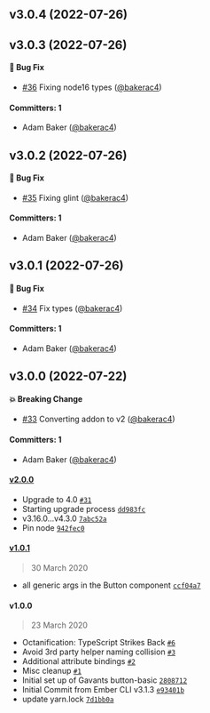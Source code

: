 



## v3.0.4 (2022-07-26)

## v3.0.3 (2022-07-26)

#### :bug: Bug Fix
* [#36](https://github.com/Gavant/gavant-ember-button-basic/pull/36) Fixing node16 types ([@bakerac4](https://github.com/bakerac4))

#### Committers: 1
- Adam Baker ([@bakerac4](https://github.com/bakerac4))

## v3.0.2 (2022-07-26)

#### :bug: Bug Fix
* [#35](https://github.com/Gavant/gavant-ember-button-basic/pull/35) Fixing glint ([@bakerac4](https://github.com/bakerac4))

#### Committers: 1
- Adam Baker ([@bakerac4](https://github.com/bakerac4))

## v3.0.1 (2022-07-26)

#### :bug: Bug Fix
* [#34](https://github.com/Gavant/gavant-ember-button-basic/pull/34) Fix types ([@bakerac4](https://github.com/bakerac4))

#### Committers: 1
- Adam Baker ([@bakerac4](https://github.com/bakerac4))

## v3.0.0 (2022-07-22)

#### :boom: Breaking Change
* [#33](https://github.com/Gavant/gavant-ember-button-basic/pull/33) Converting addon to v2 ([@bakerac4](https://github.com/bakerac4))

#### Committers: 1
- Adam Baker ([@bakerac4](https://github.com/bakerac4))

#### [v2.0.0](https://github.com/Gavant/gavant-ember-button-basic/compare/v1.0.1...v2.0.0)

-   Upgrade to 4.0 [`#31`](https://github.com/Gavant/gavant-ember-button-basic/pull/31)
-   Starting upgrade process [`dd983fc`](https://github.com/Gavant/gavant-ember-button-basic/commit/dd983fc625587d8e082446edbee0b98a38e34670)
-   v3.16.0...v4.3.0 [`7abc52a`](https://github.com/Gavant/gavant-ember-button-basic/commit/7abc52aa4e702a2bd6b04b5354d15d0bc39deeed)
-   Pin node [`942fec0`](https://github.com/Gavant/gavant-ember-button-basic/commit/942fec0944be9a5bb743c13c6d6cf1e2d1fb7100)

#### [v1.0.1](https://github.com/Gavant/gavant-ember-button-basic/compare/v1.0.0...v1.0.1)

> 30 March 2020

-   all generic args in the Button component [`ccf04a7`](https://github.com/Gavant/gavant-ember-button-basic/commit/ccf04a7d52832207693efb723d305f7c35157a66)

#### v1.0.0

> 23 March 2020

-   Octanification: TypeScript Strikes Back [`#6`](https://github.com/Gavant/gavant-ember-button-basic/pull/6)
-   Avoid 3rd party helper naming collision [`#3`](https://github.com/Gavant/gavant-ember-button-basic/pull/3)
-   Additional attribute bindings [`#2`](https://github.com/Gavant/gavant-ember-button-basic/pull/2)
-   Misc cleanup [`#1`](https://github.com/Gavant/gavant-ember-button-basic/pull/1)
-   Initial set up of Gavants button-basic [`2808712`](https://github.com/Gavant/gavant-ember-button-basic/commit/28087121a258abc41b0b54519e9a3274f1102a11)
-   Initial Commit from Ember CLI v3.1.3 [`e93401b`](https://github.com/Gavant/gavant-ember-button-basic/commit/e93401b755032d8587d8126f0507d5ae8cf80999)
-   update yarn.lock [`7d1bb0a`](https://github.com/Gavant/gavant-ember-button-basic/commit/7d1bb0a93fc64b67cf3e4beaeadfd35ff4f75763)
